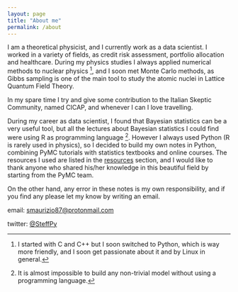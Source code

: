 ```yaml
---
layout: page
title: "About me"
permalink: /about
---
```

I am a theoretical physicist, and I currently work as a data scientist. I worked in a variety of fields, as credit risk assessment, portfolio allocation and healthcare.
During my physics studies I always applied numerical methods to nuclear physics [^2], and I soon met Monte Carlo methods, as Gibbs sampling is one of the main tool to study the atomic nuclei in Lattice Quantum Field Theory.

In my spare time I try and give some contribution to the Italian Skeptic Community, named CICAP, and whenever I can I love travelling.

During my career as data scientist, I found that Bayesian statistics can be a very useful tool, but all the lectures about Bayesian statistics I could find were using R as programming language [^1].
However I always used Python (R is rarely used in physics), so I decided to build my own notes in Python, combining PyMC tutorials with statistics textbooks and online courses.
The resources I used are listed in the [resources](/links) section, and I would like to thank anyone who shared his/her knowledge in this beautiful field by starting from the
PyMC team. 

On the other hand, any error in these notes is my own responsibility, and if you find any please let my know by writing an email.


email: [smaurizio87@protonmail.com](mailto:smaurizio87@protonmail.com)

twitter: [@SteffPy](https://twitter.com/SteffPy)

[^1]: It is almost impossible to build any non-trivial model without using a programming language.
[^2]: I started with C and C++ but I soon switched to Python, which is way more friendly, and I soon get passionate about it and by Linux in general.
